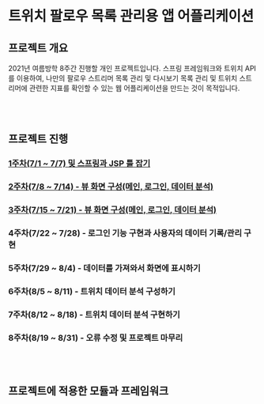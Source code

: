 <h1> 트위치 팔로우 목록 관리용 앱 어플리케이션</h1>
<h2> 프로젝트 개요 </h2>
<p>
2021년 여름방학 8주간 진행할 개인 프로젝트입니다. 스프링 프레임워크와 트위치 API를 이용하여, 나만의 팔로우 스트리머 목록 관리 및 다시보기 목록 관리 및 트위치 스트리머에 관련한 지표를 확인할 수 있는 웹 어플리케이션을 만드는 것이 목적입니다.
</p><br><br>

<h2>프로젝트 진행</h2>
<h3><a href="./info/week1.md">1주차(7/1 ~ 7/7) 및 스프링과 JSP 틀 잡기</a></h3>
<h3><a href="./info/week2.md">2주차(7/8 ~ 7/14) - 뷰 화면 구성(메인, 로그인, 데이터 분석)</a></h3>
<h3><a href="./info/week2.md">3주차(7/15 ~ 7/21) - 뷰 화면 구성(메인, 로그인, 데이터 분석)</a></h3>
<h3>4주차(7/22 ~ 7/28) - 로그인 기능 구현과 사용자의 데이터 기록/관리 구현</h3>
<h3>5주차(7/29 ~ 8/4) - 데이터를 가져와서 화면에 표시하기</h3>
<h3>6주차(8/5 ~ 8/11) - 트위치 데이터 분석 구성하기</h3>
<h3>7주차(8/12 ~ 8/18) - 트위치 데이터 분석 구현하기</h3>
<h3>8주차(8/19 ~ 8/31) - 오류 수정 및 프로젝트 마무리</h3><br><br>

<h2> 프로젝트에 적용한 모듈과 프레임워크 </h2>